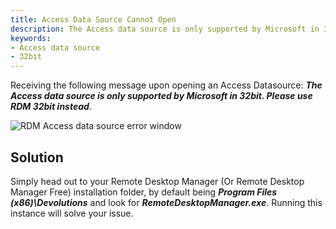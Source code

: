 ```yaml
---
title: Access Data Source Cannot Open
description: The Access data source is only supported by Microsoft in 32bit. Please use RDM 32bit instead.
keywords:
- Access data source
- 32bit
---
```

Receiving the following message upon opening an Access Datasource: ***The Access data source is only supported by Microsoft in 32bit. Please use RDM 32bit instead***.

![RDM Access data source error window](https://webdevolutions.azureedge.net/docs/en/kb/KB2002.png) 

## Solution 
Simply head out to your Remote Desktop Manager (Or Remote Desktop Manager Free) installation folder, by default being ***Program Files (x86)\Devolutions*** and look for ***RemoteDesktopManager.exe***. Running this instance will solve your issue.

